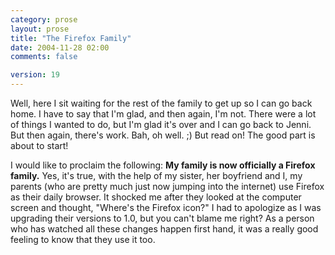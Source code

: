 ```yaml
---
category: prose
layout: prose
title: "The Firefox Family"
date: 2004-11-28 02:00
comments: false

version: 19
---
```


Well, here I sit waiting for the rest of the family to get up so I can go back home. I have to say that I'm glad, and then again, I'm not. There were a lot of things I wanted to do, but I'm glad it's over and I can go back to Jenni. But then again, there's work. Bah, oh well. ;) But read on! The good part is about to start!

I would like to proclaim the following: **My family is now officially a Firefox family.** Yes, it's true, with the help of my sister, her boyfriend and I, my parents (who are pretty much just now jumping into the internet) use Firefox as their daily browser. It shocked me after they looked at the computer screen and thought, "Where's the Firefox icon?" I had to apologize as I was upgrading their versions to 1.0, but you can't blame me right? As a person who has watched all these changes happen first hand, it was a really good feeling to know that they use it too.
